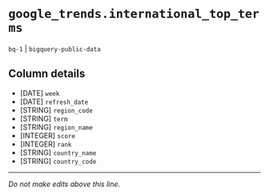 # `google_trends.international_top_terms`
`bq-1` | `bigquery-public-data`

## Column details
* [DATE]      `week`
* [DATE]      `refresh_date`
* [STRING]    `region_code`
* [STRING]    `term`
* [STRING]    `region_name`
* [INTEGER]   `score`
* [INTEGER]   `rank`
* [STRING]    `country_name`
* [STRING]    `country_code`

-------------------------------------------------------------------------------
*Do not make edits above this line.*
